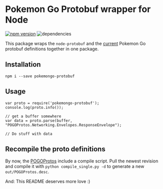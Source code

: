 # Pokemon Go Protobuf wrapper for Node
[![npm version](https://badge.fury.io/js/pokemongo-protobuf.svg)](https://badge.fury.io/js/pokemongo-protobuf)
![dependencies](https://david-dm.org/rastapasta/pokemon-go-protobuf-node.svg)

This package wraps the `node-protobuf` and the [current](https://github.com/AeonLucid/POGOProtos) Pokemon Go protobuf definitions together in one package.

## Installation

```
npm i --save pokemongo-protobuf
```

## Usage

```
var proto = require('pokemongo-protobuf');
console.log(proto.info());

// get a buffer somewhere
var data = proto.parse(buffer, "POGOProtos.Networking.Envelopes.ResponseEnvelope");

// Do stuff with data
```

## Recompile the proto definitions

By now, the [POGOProtos](https://github.com/AeonLucid/POGOProtos) include a compile script.
Pull the newest revision and compile it with `python compile_single.py -d` to generate a new
`out/POGOProtos.desc`.

And: This README deserves more love :)
